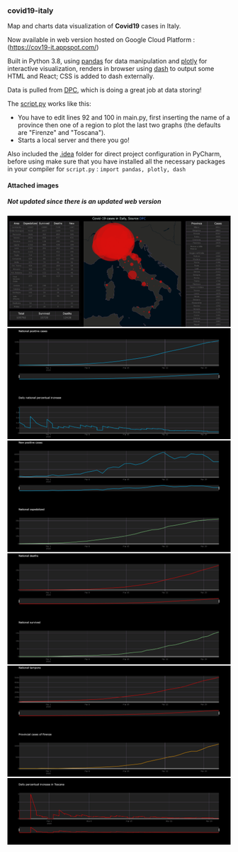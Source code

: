 ### covid19-italy
Map and charts data visualization of __Covid19__ cases in Italy.

Now available in web version hosted on Google Cloud Platform : (https://cov19-it.appspot.com/)

Built in Python 3.8, using [pandas](https://github.com/pandas-dev/pandas) for data manipulation and [plotly](https://github.com/plotly/plotly.py) for interactive visualization, renders in browser using [dash](https://github.com/plotly/dash) to output some HTML and React; CSS is added to dash externally.

Data is pulled from [DPC](https://github.com/pcm-dpc/COVID-19), which is doing a great job at data storing!

The [script.py](script.py) works like this:
- You have to edit lines 92 and 100 in main.py, first inserting the name of a province then one of a region to plot the last two graphs (the defaults are "Firenze" and "Toscana").
- Starts a local server and there you go!

Also included the [.idea](.idea) folder for direct project configuration in PyCharm, before using make sure that you have installed all the necessary packages in your compiler for ```script.py```  :  ```import pandas, plotly, dash```

#### Attached images

##### Not updated since there is an updated web version 

![img1](/img1.png)
![img2](/img2.png)
![img3](/img3.png)
![img4](/img4.png)
![img5](/img5.png)
![img6](/img6.png)
